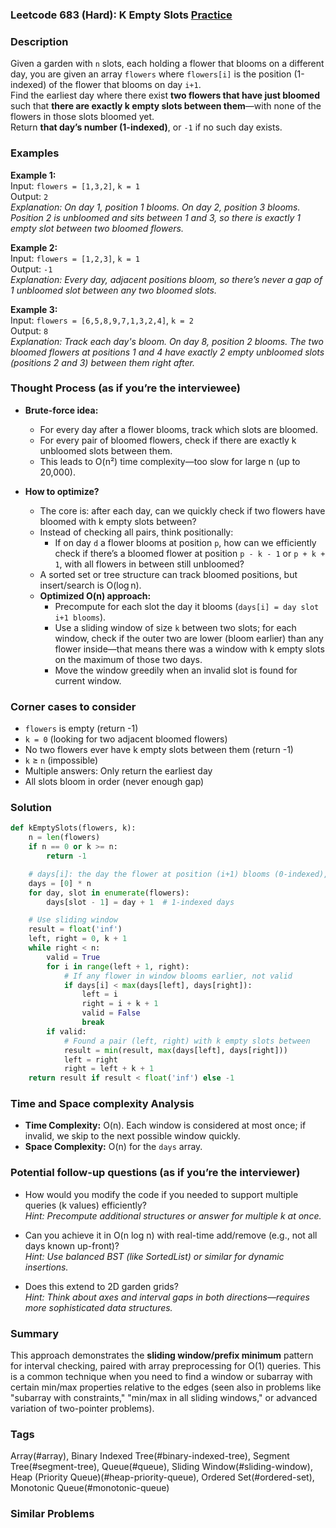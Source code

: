 ### Leetcode 683 (Hard): K Empty Slots [Practice](https://leetcode.com/problems/k-empty-slots)

### Description  
Given a garden with `n` slots, each holding a flower that blooms on a different day, you are given an array `flowers` where `flowers[i]` is the position (1-indexed) of the flower that blooms on day `i+1`.  
Find the earliest day where there exist **two flowers that have just bloomed** such that **there are exactly k empty slots between them**—with none of the flowers in those slots bloomed yet.  
Return **that day’s number (1-indexed)**, or `-1` if no such day exists.

### Examples  

**Example 1:**  
Input: `flowers = [1,3,2]`, `k = 1`  
Output: `2`  
*Explanation: On day 1, position 1 blooms. On day 2, position 3 blooms. Position 2 is unbloomed and sits between 1 and 3, so there is exactly 1 empty slot between two bloomed flowers.*

**Example 2:**  
Input: `flowers = [1,2,3]`, `k = 1`  
Output: `-1`  
*Explanation: Every day, adjacent positions bloom, so there’s never a gap of 1 unbloomed slot between any two bloomed slots.*

**Example 3:**  
Input: `flowers = [6,5,8,9,7,1,3,2,4]`, `k = 2`  
Output: `8`  
*Explanation: Track each day's bloom. On day 8, position 2 blooms. The two bloomed flowers at positions 1 and 4 have exactly 2 empty unbloomed slots (positions 2 and 3) between them right after.*

### Thought Process (as if you’re the interviewee)  
- **Brute-force idea:**  
  - For every day after a flower blooms, track which slots are bloomed.
  - For every pair of bloomed flowers, check if there are exactly k unbloomed slots between them.
  - This leads to O(n²) time complexity—too slow for large n (up to 20,000).

- **How to optimize?**  
  - The core is: after each day, can we quickly check if two flowers have bloomed with k empty slots between?
  - Instead of checking all pairs, think positionally:  
    - If on day `d` a flower blooms at position `p`, how can we efficiently check if there’s a bloomed flower at position `p - k - 1` or `p + k + 1`, with all flowers in between still unbloomed?
  - A sorted set or tree structure can track bloomed positions, but insert/search is O(log n).
  - **Optimized O(n) approach:**  
    - Precompute for each slot the day it blooms (`days[i] = day slot i+1 blooms`).
    - Use a sliding window of size `k` between two slots; for each window, check if the outer two are lower (bloom earlier) than any flower inside—that means there was a window with k empty slots on the maximum of those two days.
    - Move the window greedily when an invalid slot is found for current window.

### Corner cases to consider  
- `flowers` is empty (return -1)
- `k = 0` (looking for two adjacent bloomed flowers)
- No two flowers ever have k empty slots between them (return -1)
- `k` ≥ `n` (impossible)
- Multiple answers: Only return the earliest day
- All slots bloom in order (never enough gap)

### Solution

```python
def kEmptySlots(flowers, k):
    n = len(flowers)
    if n == 0 or k >= n:
        return -1

    # days[i]: the day the flower at position (i+1) blooms (0-indexed), so use i=slot-1
    days = [0] * n
    for day, slot in enumerate(flowers):
        days[slot - 1] = day + 1  # 1-indexed days

    # Use sliding window
    result = float('inf')
    left, right = 0, k + 1
    while right < n:
        valid = True
        for i in range(left + 1, right):
            # If any flower in window blooms earlier, not valid
            if days[i] < max(days[left], days[right]):
                left = i
                right = i + k + 1
                valid = False
                break
        if valid:
            # Found a pair (left, right) with k empty slots between
            result = min(result, max(days[left], days[right]))
            left = right
            right = left + k + 1
    return result if result < float('inf') else -1
```

### Time and Space complexity Analysis  

- **Time Complexity:** O(n). Each window is considered at most once; if invalid, we skip to the next possible window quickly.
- **Space Complexity:** O(n) for the `days` array.

### Potential follow-up questions (as if you’re the interviewer)  

- How would you modify the code if you needed to support multiple queries (k values) efficiently?  
  *Hint: Precompute additional structures or answer for multiple k at once.*

- Can you achieve it in O(n log n) with real-time add/remove (e.g., not all days known up-front)?  
  *Hint: Use balanced BST (like SortedList) or similar for dynamic insertions.*

- Does this extend to 2D garden grids?  
  *Hint: Think about axes and interval gaps in both directions—requires more sophisticated data structures.*

### Summary
This approach demonstrates the **sliding window/prefix minimum** pattern for interval checking, paired with array preprocessing for O(1) queries. This is a common technique when you need to find a window or subarray with certain min/max properties relative to the edges (seen also in problems like "subarray with constraints," "min/max in all sliding windows," or advanced variation of two-pointer problems).

### Tags
Array(#array), Binary Indexed Tree(#binary-indexed-tree), Segment Tree(#segment-tree), Queue(#queue), Sliding Window(#sliding-window), Heap (Priority Queue)(#heap-priority-queue), Ordered Set(#ordered-set), Monotonic Queue(#monotonic-queue)

### Similar Problems
